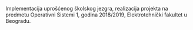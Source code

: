 Implementacija uprošćenog školskog jezgra, realizacija projekta na predmetu Operativni Sistemi 1, godina 2018/2019, Elektrotehnički fakultet u Beogradu.
